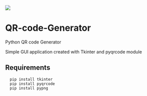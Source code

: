 <img src='https://raw.githubusercontent.com/gpasxalis/images/main/python.png?token=ACUHQOLIKVMJBBOTWXBPGIDBLTHKO' width=-50% height=-50%>

# QR-code-Generator
Python QR code Generator

Simple GUI application created with Tkinter and pyqrcode module

## Requirements
      pip install tkinter
      pip install pyqrcode
      pip install pypng
